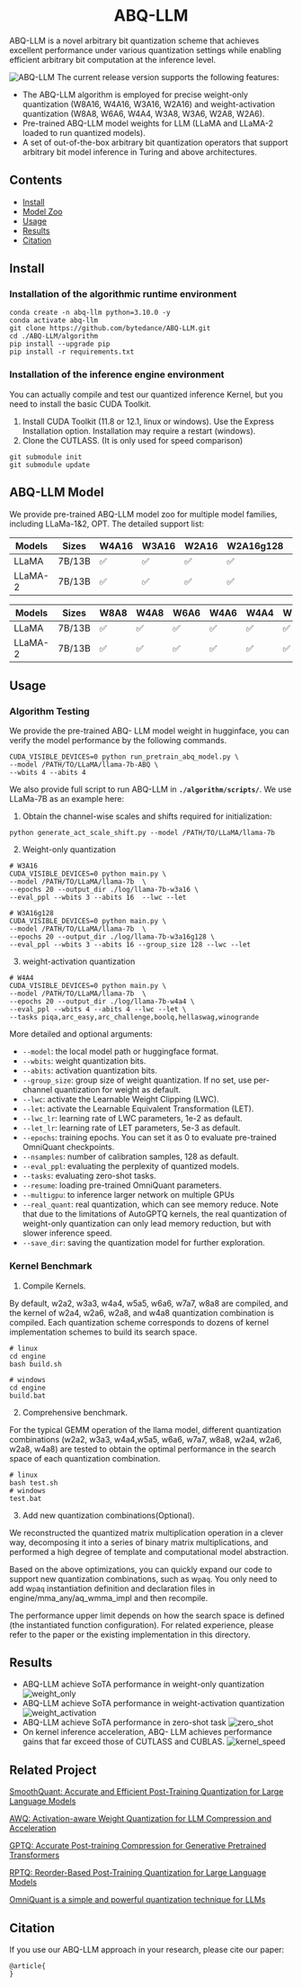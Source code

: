 <h1 align="center">ABQ-LLM</h1

<p align="center">ABQ-LLM is a novel arbitrary bit quantization scheme that achieves excellent performance under various quantization settings while enabling efficient arbitrary bit computation at the inference level. </p>

![ABQ-LLM](fig/ABQ.png)
The current release version supports the following features:
- The ABQ-LLM algorithm is employed for precise weight-only quantization (W8A16, W4A16, W3A16, W2A16) and weight-activation quantization (W8A8, W6A6, W4A4, W3A8, W3A6, W2A8, W2A6).
- Pre-trained ABQ-LLM model weights for LLM (LLaMA and LLaMA-2 loaded to run quantized models).
- A set of out-of-the-box arbitrary bit quantization operators that support arbitrary bit model inference in Turing and above architectures.


## Contents
- [Install](#install)
- [Model Zoo](#abq-llm-model-zoo)
- [Usage](#usage)
- [Results](#results)
- [Citation](#citation)

## Install

### Installation of the algorithmic runtime environment
```
conda create -n abq-llm python=3.10.0 -y
conda activate abq-llm
git clone https://github.com/bytedance/ABQ-LLM.git
cd ./ABQ-LLM/algorithm
pip install --upgrade pip 
pip install -r requirements.txt
```

### Installation of the inference engine environment
You can actually compile and test our quantized inference Kernel, but you need to install the basic CUDA Toolkit.
1. Install CUDA Toolkit (11.8 or 12.1, linux or windows). Use the Express Installation option. Installation may require a restart (windows).
2. Clone the CUTLASS. (It is only used for speed comparison)
```
git submodule init 
git submodule update
```


## ABQ-LLM Model

We provide pre-trained ABQ-LLM model zoo for multiple model families, including LLaMa-1&2, OPT.
The detailed support list:

| Models  | Sizes                           | W4A16 | W3A16 | W2A16 | W2A16g128 | W2A16g64|
| ------- | ------------------------------- | ----- | --------- | -------- | ----- |----- |
| LLaMA   | 7B/13B  | ✅     | ✅         | ✅        | ✅     |✅     |
| LLaMA-2 | 7B/13B  | ✅     | ✅         | ✅        | ✅     |✅     |


| Models       | Sizes                           | W8A8 | W4A8 | W6A6 | W4A6 | W4A4 | W3A8 | W3A6 | W2A8 | W2A6 |
| ------------ | ------------------------------- | --------- | ----- | --------- | ---- | ---- |---- |---- |---- |---- |
| LLaMA        | 7B/13B                  | ✅         | ✅     | ✅         | ✅    | ✅    | ✅    | ✅    | ✅    |✅    |
| LLaMA-2      | 7B/13B                     | ✅         | ✅     | ✅         | ✅    | ✅    | ✅    | ✅    | ✅    |✅    |


## Usage

### Algorithm Testing
We provide the pre-trained ABQ- LLM model weight in hugginface, you can verify the model performance by the following commands.
```
CUDA_VISIBLE_DEVICES=0 python run_pretrain_abq_model.py \
--model /PATH/TO/LLaMA/llama-7b-ABQ \
--wbits 4 --abits 4
```

We also provide full script to run ABQ-LLM in **`./algorithm/scripts/`**. We use LLaMa-7B as an example here:
1. Obtain the channel-wise scales and shifts required for initialization:
```
python generate_act_scale_shift.py --model /PATH/TO/LLaMA/llama-7b
```

2. Weight-only quantization
```
# W3A16
CUDA_VISIBLE_DEVICES=0 python main.py \
--model /PATH/TO/LLaMA/llama-7b  \
--epochs 20 --output_dir ./log/llama-7b-w3a16 \
--eval_ppl --wbits 3 --abits 16  --lwc --let

# W3A16g128
CUDA_VISIBLE_DEVICES=0 python main.py \
--model /PATH/TO/LLaMA/llama-7b  \
--epochs 20 --output_dir ./log/llama-7b-w3a16g128 \
--eval_ppl --wbits 3 --abits 16 --group_size 128 --lwc --let
```

3. weight-activation quantization
```
# W4A4
CUDA_VISIBLE_DEVICES=0 python main.py \
--model /PATH/TO/LLaMA/llama-7b  \
--epochs 20 --output_dir ./log/llama-7b-w4a4 \
--eval_ppl --wbits 4 --abits 4 --lwc --let \
--tasks piqa,arc_easy,arc_challenge,boolq,hellaswag,winogrande
```

More detailed and optional arguments:
- `--model`: the local model path or huggingface format.
- `--wbits`: weight quantization bits.
- `--abits`: activation quantization bits.
- `--group_size`: group size of weight quantization. If no set, use per-channel quantization for weight as default.
- `--lwc`: activate the Learnable Weight Clipping (LWC).
- `--let`: activate the Learnable Equivalent Transformation (LET).
- `--lwc_lr`: learning rate of LWC parameters, 1e-2 as default.
- `--let_lr`: learning rate of LET parameters, 5e-3 as default.
- `--epochs`: training epochs. You can set it as 0 to evaluate pre-trained OmniQuant checkpoints.
- `--nsamples`: number of calibration samples, 128 as default.
- `--eval_ppl`: evaluating the perplexity of quantized models.
- `--tasks`: evaluating zero-shot tasks.
- `--resume`: loading pre-trained OmniQuant parameters.
- `--multigpu`: to inference larger network on multiple GPUs
- `--real_quant`: real quantization, which can see memory reduce. Note that due to the limitations of AutoGPTQ kernels, the real quantization of weight-only quantization can only lead memory reduction, but with slower inference speed.
- `--save_dir`: saving the quantization model for further exploration.

### Kernel Benchmark
1. Compile Kernels.

By default, w2a2, w3a3, w4a4, w5a5, w6a6, w7a7, w8a8 are compiled, and the kernel of w2a4, w2a6, w2a8, and w4a8 quantization combination is compiled. Each quantization scheme corresponds to dozens of kernel implementation schemes to build its search space.
```
# linux
cd engine
bash build.sh

# windows
cd engine
build.bat
```


2. Comprehensive benchmark.

For the typical GEMM operation of the llama model, different quantization combinations (w2a2, w3a3, w4a4,w5a5, w6a6, w7a7, w8a8, w2a4, w2a6, w2a8, w4a8) are tested to obtain the optimal performance in the search space of each quantization combination.
```
# linux
bash test.sh
# windows
test.bat
```

3. Add new quantization combinations(Optional).

We reconstructed the quantized matrix multiplication operation in a clever way, decomposing it into a series of binary matrix multiplications, and performed a high degree of template and computational model abstraction.

Based on the above optimizations, you can quickly expand our code to support new quantization combinations, such as w`p`a`q`. You only need to add w`p`a`q` instantiation definition and declaration files in engine/mma_any/aq_wmma_impl and then recompile.

The performance upper limit depends on how the search space is defined (the instantiated function configuration). For related experience, please refer to the paper or the existing implementation in this directory.

## Results
- ABQ-LLM achieve SoTA performance in weight-only quantization
![weight_only](fig/weight-only.png)
- ABQ-LLM achieve SoTA performance in weight-activation quantization
![weight_activation](fig/weight-activation.png)
- ABQ-LLM achieve SoTA performance in zero-shot task
![zero_shot](fig/zero-shot.png)
- On kernel inference acceleration, ABQ- LLM achieves performance gains that far exceed those of CUTLASS and CUBLAS.
![kernel_speed](fig/kernel_speed.png)



## Related Project
[SmoothQuant: Accurate and Efficient Post-Training Quantization for Large Language Models](https://github.com/mit-han-lab/smoothquant)

[AWQ: Activation-aware Weight Quantization for LLM Compression and Acceleration](https://github.com/mit-han-lab/llm-awq)

[GPTQ: Accurate Post-training Compression for Generative Pretrained Transformers](https://github.com/IST-DASLab/gptq)

[RPTQ: Reorder-Based Post-Training Quantization for Large Language Models](https://github.com/hahnyuan/RPTQ4LLM)

[OmniQuant is a simple and powerful quantization technique for LLMs](https://github.com/OpenGVLab/OmniQuant)


## Citation
If you use our ABQ-LLM approach in your research, please cite our paper:
```
@article{
}
```
